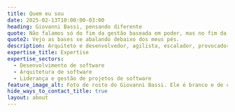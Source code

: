 ```yaml
---
title: Quem eu sou
date: 2025-02-13T10:00:00-03:00
heading: Giovanni Bassi, pensando diferente
quote: Não falamos só do fim da gestão baseada em poder, mas no fim da competição inútil, do consumismo, do parecer mais importante que o ser.
quote2: Vejo as bases se abalando debaixo dos meus pés.
description: Arquiteto e desenvolvedor, agilista, escalador, provocador. Fundou e vendeu a Lambda3, uma empresa de software que nasceu fugindo dos métodos tradicionais. Programa porque gosta. Acredita que heterarquia funciona melhor que hierarquia. Há 25+ anos no mercado, já recebeu diversos prêmios, liderou grupos, escreveu artigos e palestrou sobre diversos aspectos da tecnologia, no Brasil, e no exterior.
expertise_title: Expertise
expertise_sectors:
  - Desenvolvimento de software
  - Arquitetura de software
  - Liderança e gestão de projetos de software
feature_image_alt: Foto de rosto do Giovanni Bassi. Ele é branco e de cabelos compridos, olha para a esquerda, está com os cabelos soltos, óculos escuros e uma camiseta vermelha, onde se lê 'nada a perder'.
hide_ways_to_contact_title: true
layout: about
---
```

